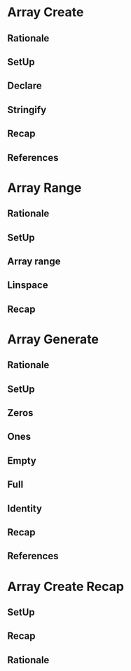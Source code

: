 

Array Create
============

Rationale
---------

SetUp
-----

Declare
-------

Stringify
---------

Recap
-----

References
----------




Array Range
===========

Rationale
---------

SetUp
-----

Array range
-----------

Linspace
--------

Recap
-----




Array Generate
==============

Rationale
---------

SetUp
-----

Zeros
-----

Ones
----

Empty
-----

Full
----

Identity
--------

Recap
-----

References
----------




Array Create Recap
==================

SetUp
-----

Recap
-----

Rationale
---------


